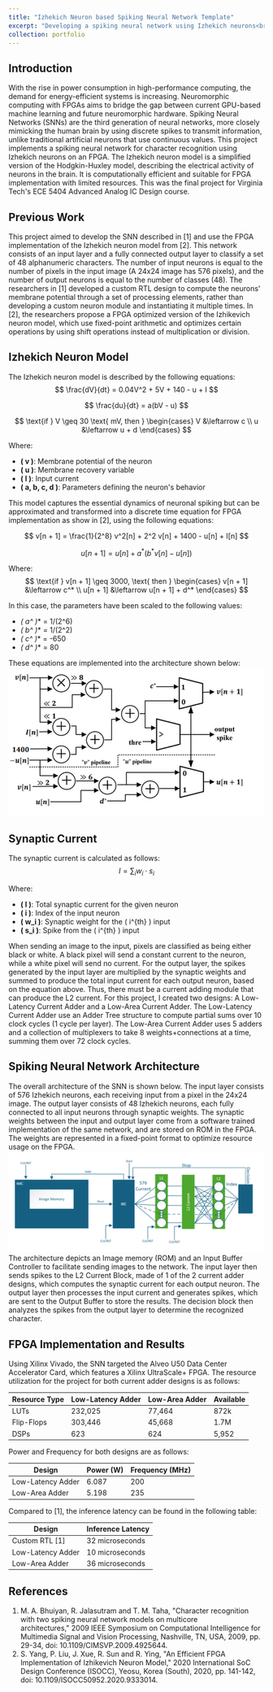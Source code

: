 ```yaml
---
title: "Izhekich Neuron based Spiking Neural Network Template"
excerpt: "Developing a spiking neural network using Izhekich neurons<br/><img src='/images/network.png'>"
collection: portfolio
---
```


## Introduction

With the rise in power consumption in high-performance computing, the demand for energy-efficient systems is increasing. Neuromorphic computing with FPGAs aims to bridge the gap between current GPU-based machine learning and future neuromorphic hardware. Spiking Neural Networks (SNNs) are the third generation of neural networks, more closely mimicking the human brain by using discrete spikes to transmit information, unlike traditional artificial neurons that use continuous values. This project implements a spiking neural network for character recognition using Izhekich neurons on an FPGA. The Izhekich neuron model is a simplified version of the Hodgkin-Huxley model, describing the electrical activity of neurons in the brain. It is computationally efficient and suitable for FPGA implementation with limited resources. This was the final project for Virginia Tech's ECE 5404 Advanced Analog IC Design course.

## Previous Work
This project aimed to develop the SNN described in [1] and use the FPGA implementation of the Izhekich neuron model from [2]. This network consists of an input layer and a fully connected output layer to classify a set of 48 alphanumeric characters. The number of input neurons is equal to the number of pixels in the input image (A 24x24 image has 576 pixels), and the number of output neurons is equal to the number of classes (48). The researchers in [1] developed a custom RTL design to compute the neurons' membrane potential through a set of processing elements, rather than developing a custom neuron module and instantiating it multiple times. In [2], the researchers propose a FPGA optimized version of the Izhikevich neuron model, which use fixed-point arithmetic and optimizes certain operations by using shift operations instead of multiplication or division. 


## Izhekich Neuron Model 
The Izhekich neuron model is described by the following equations:
$$
\frac{dV}{dt} = 0.04V^2 + 5V + 140 - u + I
$$ 

$$
\frac{du}{dt} = a(bV - u)
$$

$$
\text{if } V \geq 30 \text{ mV, then }
\begin{cases}
V &\leftarrow c \\
u &\leftarrow u + d 
\end{cases}
$$

Where:
- **\( v \)**: Membrane potential of the neuron
- **\( u \)**: Membrane recovery variable
- **\( I \)**: Input current
- **\( a, b, c, d \)**: Parameters defining the neuron's behavior

This model captures the essential dynamics of neuronal spiking but can be approximated and transformed into a discrete time equation for FPGA implementation as show in [2], using the following equations:

$$
v[n + 1] = \frac{1}{2^8} v^2[n] + 2^2 v[n] + 1400 - u[n] + I[n]
$$

$$
u[n + 1] = u[n] + a^* (b^* v[n] - u[n])
$$

Where:
$$
\text{if } v[n + 1] \geq 3000, \text{ then }
\begin{cases}
v[n + 1] &\leftarrow c^* \\
u[n + 1] &\leftarrow u[n + 1] + d^* 
\end{cases}
$$

In this case, the parameters have been scaled to the following values:
- **\( a^* \)** = 1/(2^6)
- **\( b^* \)** = 1/(2^2)
- **\( c^* \)** = -650
- **\( d^* \)** = 80

These equations are implemented into the architecture shown below:
![Neuron Architecture](/images/neuron_architecture.png)

## Synaptic Current
The synaptic current is calculated as follows:
$$
I = \sum_{i} w_i \cdot s_i
$$

Where:
- **\( I \)**: Total synaptic current for the given neuron
- **\( i \)**: Index of the input neuron
- **\( w_i \)**: Synaptic weight for the \( i^{th} \) input
- **\( s_i \)**: Spike from the \( i^{th} \) input

When sending an image to the input, pixels are classified as being either black or white. A black pixel will send a constant current to the neuron, while a white pixel will send no current. For the output layer, the spikes generated by the input layer are multiplied by the synaptic weights and summed to produce the total input current for each output neuron, based on the equation above. Thus, there must be a current adding module that can produce the L2 current. For this project, I created two designs: A Low-Latency Current Adder and a Low-Area Current Adder. The Low-Latency Current Adder use an Adder Tree structure to compute partial sums over 10 clock cycles (1 cycle per layer). The Low-Area Current Adder uses 5 adders and a collection of multiplexers to take 8 weights+connections at a time, summing them over 72 clock cycles. 

## Spiking Neural Network Architecture
The overall architecture of the SNN is shown below. The input layer consists of 576 Izhekich neurons, each receiving input from a pixel in the 24x24 image. The output layer consists of 48 Izhekich neurons, each fully connected to all input neurons through synaptic weights. The synaptic weights between the input and output layer come from a software trained implementation of the same network, and are stored on ROM in the FPGA. The weights are represented in a fixed-point format to optimize resource usage on the FPGA. 
![Network Architecture](/images/toplevel.png)
The architecture depicts an Image memory (ROM) and an Input Buffer Controller to facilitate sending images to the network. The input layer then sends spikes to the L2 Current Block, made of 1 of the 2 current adder designs, which computes the synaptic current for each output neuron. The output layer then processes the input current and generates spikes, which are sent to the Output Buffer to store the results. The decision block then analyzes the spikes from the output layer to determine the recognized character. 

## FPGA Implementation and Results
Using Xilinx Vivado, the SNN targeted the Alveo U50 Data Center Accelerator Card, which features a Xilinx UltraScale+ FPGA. The resource utilization for the project for both current adder designs is as follows:

| Resource Type       | Low-Latency Adder | Low-Area Adder | Available | 
|---------------------|-------------------|----------------|-----------|
| LUTs                | 232,025           | 77,464         | 872k      | 
| Flip-Flops          | 303,446           | 45,668         | 1.7M      | 
| DSPs                | 623               | 624            | 5,952     | 

Power and Frequency for both designs are as follows:    

| Design              | Power (W) | Frequency (MHz) |
|---------------------|-----------|-----------------|
| Low-Latency Adder   | 6.087     | 200             |
| Low-Area Adder      | 5.198     | 235             |

Compared to [1], the inference latency can be found in the following table:

| Design              | Inference Latency |
|---------------------|-------------------| 
| Custom RTL [1]      | 32 microseconds   |
| Low-Latency Adder   | 10 microseconds   |
| Low-Area Adder      | 36 microseconds   |


## References

1. M. A. Bhuiyan, R. Jalasutram and T. M. Taha, "Character recognition with two spiking neural network models on multicore architectures," 2009 IEEE Symposium on Computational Intelligence for Multimedia Signal and Vision Processing, Nashville, TN, USA, 2009, pp. 29-34, doi: 10.1109/CIMSVP.2009.4925644.
2. S. Yang, P. Liu, J. Xue, R. Sun and R. Ying, "An Efficient FPGA Implementation of Izhikevich Neuron Model," 2020 International SoC Design Conference (ISOCC), Yeosu, Korea (South), 2020, pp. 141-142, doi: 10.1109/ISOCC50952.2020.9333014.

